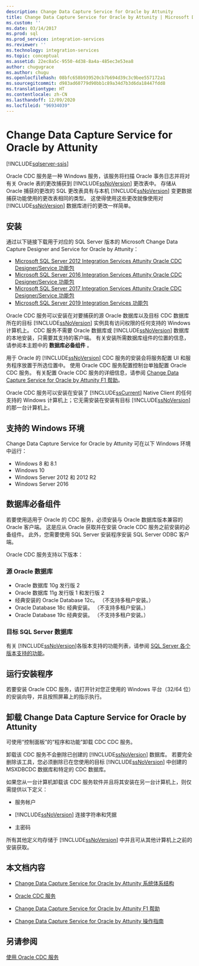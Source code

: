```yaml
---
description: Change Data Capture Service for Oracle by Attunity
title: Change Data Capture Service for Oracle by Attunity | Microsoft Docs
ms.custom: ''
ms.date: 03/14/2017
ms.prod: sql
ms.prod_service: integration-services
ms.reviewer: ''
ms.technology: integration-services
ms.topic: conceptual
ms.assetid: 22ec8a5c-9550-4d38-8a4a-485ec3e53ea8
author: chugugrace
ms.author: chugu
ms.openlocfilehash: 08bfc658b939520cb7b694d39c3c9bee557172a1
ms.sourcegitcommit: d983ad60779d90bb1c89a34d7b3d6da18447fdd8
ms.translationtype: HT
ms.contentlocale: zh-CN
ms.lasthandoff: 12/09/2020
ms.locfileid: "96934039"
---
```

# <a name="change-data-capture-service-for-oracle-by-attunity"></a>Change Data Capture Service for Oracle by Attunity

[!INCLUDE[sqlserver-ssis](../../includes/applies-to-version/sqlserver-ssis.md)]


  Oracle CDC 服务是一种 Windows 服务，该服务将扫描 Oracle 事务日志并将对有关 Oracle 表的更改捕获到 [!INCLUDE[ssNoVersion](../../includes/ssnoversion-md.md)] 更改表中。 存储从 Oracle 捕获的更改的 SQL 更改表具有与本机 [!INCLUDE[ssNoVersion](../../includes/ssnoversion-md.md)] 变更数据捕获功能使用的更改表相同的类型。 这使得使用这些更改就像使用对 [!INCLUDE[ssNoVersion](../../includes/ssnoversion-md.md)] 数据库进行的更改一样简单。  
  
## <a name="installation"></a>安装  

通过以下链接下载用于对应的 SQL Server 版本的 Microsoft Change Data Capture Designer and Service for Oracle by Attunity：

- [Microsoft SQL Server 2012 Integration Services Attunity Oracle CDC Designer/Service 功能包](https://www.microsoft.com/download/details.aspx?id=51606)
- [Microsoft SQL Server 2016 Integration Services Attunity Oracle CDC Designer/Service 功能包](https://www.microsoft.com/download/details.aspx?id=55802)
- [Microsoft SQL Server 2017 Integration Services Attunity Oracle CDC Designer/Service 功能包](https://www.microsoft.com/download/details.aspx?id=56610)
- [Microsoft SQL Server 2019 Integration Services 功能包](https://www.microsoft.com/download/details.aspx?id=100303)
  
 Oracle CDC 服务可以安装在对要捕获的源 Oracle 数据库以及目标 CDC 数据库所在的目标 [!INCLUDE[ssNoVersion](../../includes/ssnoversion-md.md)] 实例具有访问权限的任何支持的 Windows 计算机上。 CDC 服务不需要 Oracle 数据库或 [!INCLUDE[ssNoVersion](../../includes/ssnoversion-md.md)] 数据库的本地安装，只需要其支持的客户端。 有关安装所需数据库组件的位置的信息，请参阅本主题中的 **数据库必备组件** 。  
  
 用于 Oracle 的 [!INCLUDE[ssNoVersion](../../includes/ssnoversion-md.md)] CDC 服务的安装会将服务配置 UI 和服务程序放置于所选位置中。 使用 Oracle CDC 服务配置控制台单独配置 Oracle CDC 服务。 有关配置 Oracle CDC 服务的详细信息，请参阅 [Change Data Capture Service for Oracle by Attunity F1 帮助](../../integration-services/change-data-capture/change-data-capture-service-for-oracle-by-attunity-f1-help.md)。  
  
 Oracle CDC 服务可以安装在安装了 [!INCLUDE[ssCurrent](../../includes/sscurrent-md.md)] Native Client 的任何支持的 Windows 计算机上；它无需安装在安装有目标 [!INCLUDE[ssNoVersion](../../includes/ssnoversion-md.md)] 的那一台计算机上。  
  
## <a name="supported-windows-environments"></a>支持的 Windows 环境  
 Change Data Capture Service for Oracle by Attunity 可在以下 Windows 环境中运行：  
  
-   Windows 8 和 8.1  
-   Windows 10  
-   Windows Server 2012 和 2012 R2
-   Windows Server 2016
  
## <a name="database-prerequisites"></a>数据库必备组件  
 若要使用适用于 Oracle 的 CDC 服务，必须安装与 Oracle 数据库版本兼容的 Oracle 客户端。 这是应从 Oracle 获取并在安装 Oracle CDC 服务之前安装的必备组件。 此外，您需要使用 SQL Server 安装程序安装 SQL Server ODBC 客户端。  
  
 Oracle CDC 服务支持以下版本：  
  
### <a name="source-oracle-database"></a>源 Oracle 数据库  
  
-   Oracle 数据库 10g 发行版 2
-   Oracle 数据库 11g 发行版 1 和发行版 2
-   经典安装的 Oracle Database 12c。 （不支持多租户安装。）  
-   Oracle Database 18c 经典安装。 （不支持多租户安装。） 
-   Oracle Database 19c 经典安装。 （不支持多租户安装。） 
  
### <a name="target-sql-server-database"></a>目标 SQL Server 数据库  
 有关 [!INCLUDE[ssNoVersion](../../includes/ssnoversion-md.md)]各版本支持的功能列表，请参阅 [SQL Server 各个版本支持的功能](~/sql-server/editions-and-supported-features-for-sql-server-2016.md)。  
  
## <a name="running-the-installation-program"></a>运行安装程序  
 若要安装 Oracle CDC 服务，请打开针对您正使用的 Windows 平台（32/64 位）的安装向导，并且按照屏幕上的指示执行。  
  
## <a name="uninstalling-change-data-capture-service-for-oracle-by-attunity"></a>卸载 Change Data Capture Service for Oracle by Attunity  
 可使用“控制面板”的“程序和功能”卸载 CDC CDC 服务。  
  
 卸载该 CDC 服务不会删除已创建的 [!INCLUDE[ssNoVersion](../../includes/ssnoversion-md.md)] 数据库。 若要完全删除该工具，您必须删除已在您使用的目标 [!INCLUDE[ssNoVersion](../../includes/ssnoversion-md.md)] 中创建的 MSXDBCDC 数据库和特定的 CDC 数据库。  
  
 如果您从一台计算机卸载该 CDC 服务软件并且将其安装在另一台计算机上，则仅需提供以下定义：  
  
-   服务帐户  
  
-   [!INCLUDE[ssNoVersion](../../includes/ssnoversion-md.md)] 连接字符串和凭据  
  
-   主密码  
  
 所有其他定义均存储于 [!INCLUDE[ssNoVersion](../../includes/ssnoversion-md.md)] 中并且可从其他计算机上之前的安装获取。  
  
## <a name="in-this-documentation"></a>本文档内容  
  
-   [Change Data Capture Service for Oracle by Attunity 系统体系结构](../../integration-services/change-data-capture/change-data-capture-service-for-oracle-by-attunity-system-architecture.md)  
  
-   [Oracle CDC 服务](../../integration-services/change-data-capture/the-oracle-cdc-service.md)  
  
-   [Change Data Capture Service for Oracle by Attunity F1 帮助](../../integration-services/change-data-capture/change-data-capture-service-for-oracle-by-attunity-f1-help.md)  
  
-   [Change Data Capture Service for Oracle by Attunity 操作指南](../../integration-services/change-data-capture/change-data-capture-service-for-oracle-by-attunity-how-to-guide.md)  
  
## <a name="see-also"></a>另请参阅  
 [使用 Oracle CDC 服务](../../integration-services/change-data-capture/working-with-the-oracle-cdc-service.md)  
  
  
